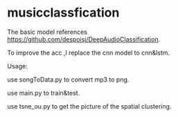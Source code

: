 # musicclassfication
The basic model  references https://github.com/despoisj/DeepAudioClassification.

To improve the acc ,I replace  the cnn model to cnn&lstm.

Usage:

use songToData.py to convert mp3 to png.

use main.py to train&test.

use tsne_ou.py to get the picture of the spatial clustering.
